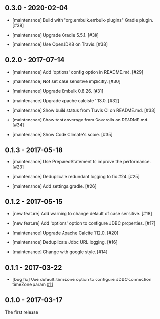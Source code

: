 ## 0.3.0 - 2020-02-04

* [maintenance] Build with "org.embulk.embulk-plugins" Gradle plugin. [#38]

* [maintenance] Upgrade Gradle 5.5.1. [#38]

* [maintenance] Use OpenJDK8 on Travis. [#38]

## 0.2.0 - 2017-07-14

* [maintenance] Add 'options' config option in README.md. [#29]

* [maintenance] Not set case sensitive implicitly. [#30]

* [maintenance] Upgrade Embulk 0.8.26. [#31]

* [maintenance] Upgrade apache calciste 1.13.0. [#32]

* [maintenance] Show build status from Travis CI on README.md. [#33]

* [maintenance] Show test coverage from Coveralls on README.md. [#34]

* [maintenance] Show Code Climate's score. [#35]

## 0.1.3 - 2017-05-18

* [maintenance] Use PreparedStatement to improve the performance. [#23]

* [maintenance] Deduplicate redundant logging to fix #24. [#25]

* [maintenance] Add settings.gradle. [#26]

## 0.1.2 - 2017-05-15

* [new feature] Add warning to change default of case sensitive. [#18]

* [new feature] Add 'options' option to configure JDBC properties. [#17]

* [maintenance] Upgrade Apache Calcite 1.12.0. [#20]

* [maintenance] Deduplicate Jdbc URL logging. [#16]

* [maintenance] Change with google style. [#14]

## 0.1.1 - 2017-03-22

* [bug fix] Use default_timezone option to configure JDBC connection timeZone param [#11](https://github.com/muga/embulk-filter-calcite/pull/11)

## 0.1.0 - 2017-03-17

The first release
